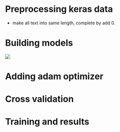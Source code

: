 # Preprocessing keras data
* make all text into same length, complete by add 0.
# Building models

<img src="{{ site.baseurl }}/assets/img/1.png">

# Adding adam optimizer
# Cross validation
# Training and results

